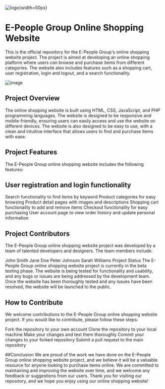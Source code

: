 ![logo](https://user-images.githubusercontent.com/48851717/233599313-5fb76454-1652-455e-bb8d-ccf842d305d9.png){width=50px}

# E-People Group Online Shopping Website
This is the official repository for the E-People Group's online shopping website project. The project is aimed at developing an online shopping platform where users can browse and purchase items from different categories. The website also includes features such as a shopping cart, user registration, login and logout, and a search functionality.

![image](https://user-images.githubusercontent.com/48851717/233599205-dd77f525-6211-49fe-b5ae-36915b671d41.png)

## Project Overview
The online shopping website is built using HTML, CSS, JavaScript, and PHP programming languages. The website is designed to be responsive and mobile-friendly, ensuring users can easily access and use the website on different devices. The website is also designed to be easy to use, with a clean and intuitive interface that allows users to find and purchase items with ease.

## Project Features
The E-People Group online shopping website includes the following features:

## User registration and login functionality
Search functionality to find items by keyword
Product categories for easy browsing
Product detail pages with images and descriptions
Shopping cart functionality to add and remove items
Checkout functionality for easy purchasing
User account page to view order history and update personal information

## Project Contributors
The E-People Group online shopping website project was developed by a team of talented developers and designers. The team members include:

John Smith
Jane Doe
Peter Johnson
Sarah Williams
Project Status
The E-People Group online shopping website project is currently in the beta testing phase. The website is being tested for functionality and usability, and any bugs or issues are being addressed by the development team. Once the website has been thoroughly tested and any issues have been resolved, the website will be launched to the public.

## How to Contribute
We welcome contributions to the E-People Group online shopping website project. If you would like to contribute, please follow these steps:

Fork the repository to your own account
Clone the repository to your local machine
Make your changes and test them thoroughly
Commit your changes to your forked repository
Submit a pull request to the main repository

##Conclusion
We are proud of the work we have done on the E-People Group online shopping website project, and we believe it will be a valuable resource for anyone looking to purchase items online. We are committed to maintaining and improving the website over time, and we welcome any feedback or suggestions from our users. Thank you for visiting our repository, and we hope you enjoy using our online shopping website!
